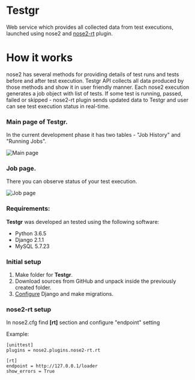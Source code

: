 # Testgr
Web service which provides all collected data from test executions, launched using nose2 and [nose2-rt](https://github.com/and-sm/nose2-rt) plugin.
# How it works
nose2 has several methods for providing details of test runs and tests before and after test execution. Testgr API collects all data produced by those methods and show it in user friendly manner.
Each nose2 execution generates a job object with list of tests. If some test is running, passed, failed or skipped - nose2-rt plugin sends updated data to Testgr and user can see test execution status in real-time.

### Main page of Testgr. 
In the current development phase it has two tables - "Job History" and "Running Jobs".

![Main page](https://i.imgur.com/W93XoHm.png)

### Job page. 
There you can observe status of your test execution. 

![Job page](https://i.imgur.com/NfhUJOw.png)

### Requirements:
**Testgr** was developed an tested using the following software:
* Python 3.6.5
* Django 2.1.1
* MySQL 5.7.23

### Initial setup
1. Make folder for **Testgr**.
2. Download sources from GitHub and unpack inside the previously created folder.
3. [Configure](https://docs.djangoproject.com/en/2.1/topics/install/) Django and make migrations.

### nose2-rt setup

In nose2.cfg find **[rt]** section and configure "endpoint" setting

Example: 
```
[unittest]
plugins = nose2.plugins.nose2-rt.rt

[rt]
endpoint = http://127.0.0.1/loader
show_errors = True
```


